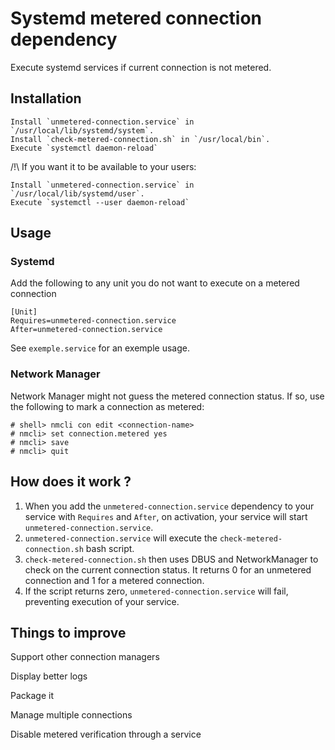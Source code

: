 # Systemd metered connection dependency
Execute systemd services if current connection is not metered.

## Installation
```
Install `unmetered-connection.service` in `/usr/local/lib/systemd/system`.
Install `check-metered-connection.sh` in `/usr/local/bin`.
Execute `systemctl daemon-reload`
```

/!\ If you want it to be available to your users:
```
Install `unmetered-connection.service` in `/usr/local/lib/systemd/user`.
Execute `systemctl --user daemon-reload`
```

## Usage

### Systemd

Add the following to any unit you do not want to execute on a metered connection

```
[Unit]
Requires=unmetered-connection.service
After=unmetered-connection.service
```

See `exemple.service` for an exemple usage.

### Network Manager

Network Manager might not guess the metered connection status. If so, use the following to mark a connection as metered:

```
# shell> nmcli con edit <connection-name>
# nmcli> set connection.metered yes
# nmcli> save
# nmcli> quit
```

## How does it work ?

  1. When you add the `unmetered-connection.service` dependency to your service with `Requires` and `After`, on activation, your service will start `unmetered-connection.service`.
  2. `unmetered-connection.service` will execute the `check-metered-connection.sh` bash script.
  3. `check-metered-connection.sh` then uses DBUS and NetworkManager to check on the current connection status. It returns 0 for an unmetered connection and 1 for a metered connection.
  4. If the script returns zero, `unmetered-connection.service` will fail, preventing execution of your service.

## Things to improve

Support other connection managers

Display better logs

Package it

Manage multiple connections

Disable metered verification through a service
